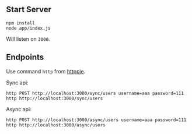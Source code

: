 Start Server
------------

```
npm install
node app/index.js
```

Will listen on `3000`.

Endpoints
---------

Use command `http` from [httppie](https://github.com/jkbrzt/httpie).

Sync api:

```
http POST http://localhost:3000/sync/users username=aaa password=111
http http://localhost:3000/sync/users
```

Async api:

```
http POST http://localhost:3000/async/users username=aaa password=111
http http://localhost:3000/async/users
```